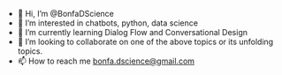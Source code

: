 - 👋 Hi, I’m @BonfaDScience 
- 👀 I’m interested in chatbots, python, data science
- 🌱 I’m currently learning Dialog Flow and Conversational Design
- 💞️ I’m looking to collaborate on one of the above topics or its unfolding topics.
- 📫 How to reach me bonfa.dscience@gmail.com

<!---
BonfaDScience/BonfaDScience is a ✨ special ✨ repository because its `README.md` (this file) appears on your GitHub profile.
You can click the Preview link to take a look at your changes.
--->
